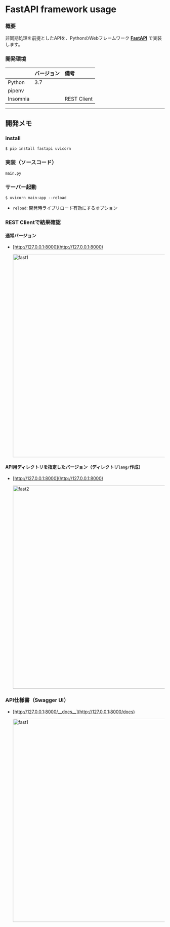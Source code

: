 # FastAPI framework usage

### 概要

非同期処理を前提としたAPIを、PythonのWebフレームワーク [__FastAPI__](https://github.com/tiangolo/fastapi) で実装します。


### 開発環境
| | バージョン | 備考 |
|:--|:--|:--|
| Python | 3.7 | |
| pipenv | | |
| Insomnia | | REST Client |

---

## 開発メモ

### install

```
$ pip install fastapi uvicorn
```

### 実装（ソースコード）

`main.py`

### サーバー起動

```
$ uvicorn main:app --reload
```
- `reload`: 開発時ライブリロード有効にするオプション

### REST Clientで結果確認

#### 通常バージョン

- [http://127.0.0.1:8000](http://127.0.0.1:8000)

  <img width="640" alt="fast1" src="https://user-images.githubusercontent.com/33124627/77629099-53c8e200-6f8c-11ea-97f1-a427cde26043.png">


#### API用ディレクトリを指定したバージョン（ディレクトリ`lang/`作成）

- [http://127.0.0.1:8000](http://127.0.0.1:8000)

  <img width="640" alt="fast2" src="https://user-images.githubusercontent.com/33124627/77629645-35afb180-6f8d-11ea-8db4-be4bad531a29.png">


### API仕様書（Swagger UI）

- [http://127.0.0.1:8000/__docs__](http://127.0.0.1:8000/docs)

  <img width="640" alt="fast1" src="https://user-images.githubusercontent.com/33124627/75412158-f6c61600-5964-11ea-9f78-011d78ae8958.png">

